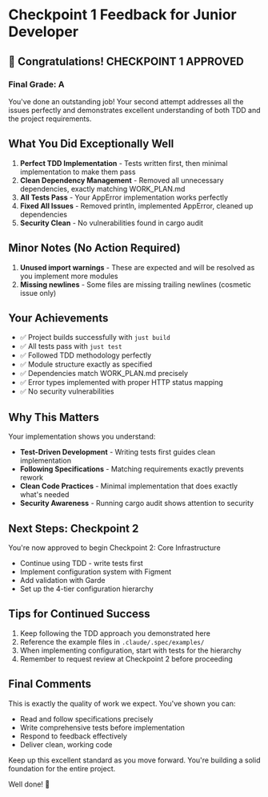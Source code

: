 # Checkpoint 1 Feedback for Junior Developer

## 🎉 Congratulations! CHECKPOINT 1 APPROVED

### Final Grade: A

You've done an outstanding job! Your second attempt addresses all the issues perfectly and demonstrates excellent understanding of both TDD and the project requirements.

## What You Did Exceptionally Well
1. **Perfect TDD Implementation** - Tests written first, then minimal implementation to make them pass
2. **Clean Dependency Management** - Removed all unnecessary dependencies, exactly matching WORK_PLAN.md
3. **All Tests Pass** - Your AppError implementation works perfectly
4. **Fixed All Issues** - Removed println, implemented AppError, cleaned up dependencies
5. **Security Clean** - No vulnerabilities found in cargo audit

## Minor Notes (No Action Required)
1. **Unused import warnings** - These are expected and will be resolved as you implement more modules
2. **Missing newlines** - Some files are missing trailing newlines (cosmetic issue only)

## Your Achievements
- ✅ Project builds successfully with `just build`
- ✅ All tests pass with `just test`  
- ✅ Followed TDD methodology perfectly
- ✅ Module structure exactly as specified
- ✅ Dependencies match WORK_PLAN.md precisely
- ✅ Error types implemented with proper HTTP status mapping
- ✅ No security vulnerabilities

## Why This Matters
Your implementation shows you understand:
- **Test-Driven Development** - Writing tests first guides clean implementation
- **Following Specifications** - Matching requirements exactly prevents rework
- **Clean Code Practices** - Minimal implementation that does exactly what's needed
- **Security Awareness** - Running cargo audit shows attention to security

## Next Steps: Checkpoint 2
You're now approved to begin Checkpoint 2: Core Infrastructure
- Continue using TDD - write tests first
- Implement configuration system with Figment
- Add validation with Garde
- Set up the 4-tier configuration hierarchy

## Tips for Continued Success
1. Keep following the TDD approach you demonstrated here
2. Reference the example files in `.claude/.spec/examples/`
3. When implementing configuration, start with tests for the hierarchy
4. Remember to request review at Checkpoint 2 before proceeding

## Final Comments
This is exactly the quality of work we expect. You've shown you can:
- Read and follow specifications precisely
- Write comprehensive tests before implementation
- Respond to feedback effectively
- Deliver clean, working code

Keep up this excellent standard as you move forward. You're building a solid foundation for the entire project.

Well done! 🚀